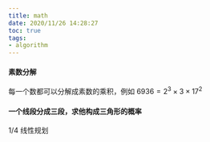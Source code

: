 ```yaml
---
title: math
date: 2020/11/26 14:28:27
toc: true
tags:
- algorithm
---
```





#### 素数分解
<!--more-->
每一个数都可以分解成素数的乘积，例如 $6936=2^{3} \times 3 \times 17^{2}$


#### 一个线段分成三段，求他构成三角形的概率

1/4 线性规划